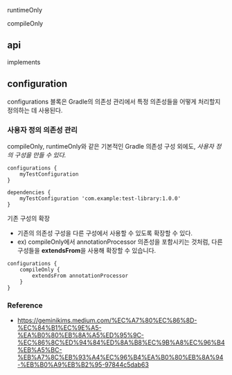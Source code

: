 
runtimeOnly

compileOnly

api
- 
implements

## configuration

configurations 블록은 Gradle의 의존성 관리에서 특정 의존성들을 어떻게 처리할지 정의하는 데 사용된다. 

### 사용자 정의 의존성 관리

compileOnly, runtimeOnly와 같은 기본적인 Gradle 의존성 구성 외에도, _사용자 정의 구성을 만들 수 있다._

```
configurations {
    myTestConfiguration
}

dependencies {
    myTestConfiguration 'com.example:test-library:1.0.0'
}
```

기존 구성의 확장 
- 기존의 의존성 구성을 다른 구성에서 사용할 수 있도록 확장할 수 있다. 
- ex) compileOnly에서 annotationProcessor 의존성을 포함시키는 것처럼, 다른 구성들을 **extendsFrom**을 사용해 확장할 수 있습니다.
```
configurations {
    compileOnly {
        extendsFrom annotationProcessor
    }
}
```








### Reference
- https://geminikims.medium.com/%EC%A7%80%EC%86%8D-%EC%84%B1%EC%9E%A5-%EA%B0%80%EB%8A%A5%ED%95%9C-%EC%86%8C%ED%94%84%ED%8A%B8%EC%9B%A8%EC%96%B4%EB%A5%BC-%EB%A7%8C%EB%93%A4%EC%96%B4%EA%B0%80%EB%8A%94-%EB%B0%A9%EB%B2%95-97844c5dab63